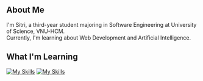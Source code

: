 <!-- ## Hi there 👋 -->

<!--
**sitrismart/sitrismart** is a ✨ _special_ ✨ repository because its `README.md` (this file) appears on your GitHub profile.

Here are some ideas to get you started:

- 🔭 I’m currently working on ...
- 🌱 I’m currently learning ...
- 👯 I’m looking to collaborate on ...
- 🤔 I’m looking for help with ...
- 💬 Ask me about ...
- 📫 How to reach me: ...
- 😄 Pronouns: ...
- ⚡ Fun fact: ...
-->

## About Me
I'm Sitri, a third-year student majoring in Software Engineering at University of Science, VNU-HCM.  
Currently, I'm learning about Web Development and Artificial Intelligence.

## What I'm Learning
[![My Skills](https://skillicons.dev/icons?i=cpp,py,html,css,js,ts,tailwindcss,express,react,nodejs)](https://skillicons.dev)
[![My Skills](https://skillicons.dev/icons?i=mongodb,postgresql,docker,git,github,npm,anaconda,figma,vercel,vite)](https://skillicons.dev)
